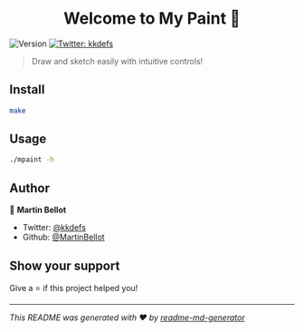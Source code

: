 <h1 align="center">Welcome to My Paint 👋</h1>
<p>
  <img alt="Version" src="https://img.shields.io/badge/version-1.2-blue.svg?cacheSeconds=2592000" />
  <a href="https://twitter.com/kkdefs" target="_blank">
    <img alt="Twitter: kkdefs" src="https://img.shields.io/twitter/follow/kkdefs.svg?style=social" />
  </a>
</p>

> Draw and sketch easily with intuitive controls!

## Install

```sh
make
```

## Usage

```sh
./mpaint -h
```

## Author

👤 **Martin Bellot**

* Twitter: [@kkdefs](https://twitter.com/kkdefs)
* Github: [@MartinBellot](https://github.com/MartinBellot)

## Show your support

Give a ⭐️ if this project helped you!

***
_This README was generated with ❤️ by [readme-md-generator](https://github.com/kefranabg/readme-md-generator)_